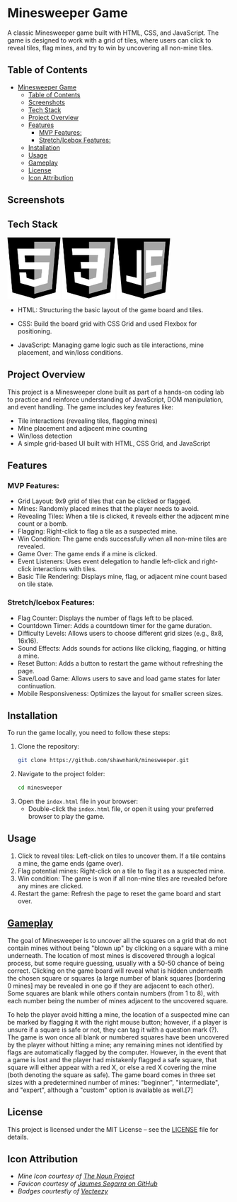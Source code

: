 
# Minesweeper Game 

A classic Minesweeper game built with HTML, CSS, and JavaScript. The game is designed to work with a grid of tiles, where users can click to reveal tiles, flag mines, and try to win by uncovering all non-mine tiles.


## Table of Contents
- [Minesweeper Game](#minesweeper-game)
  - [Table of Contents](#table-of-contents)
  - [Screenshots](#screenshots)
  - [Tech Stack ](#tech-stack-)
  - [Project Overview](#project-overview)
  - [Features](#features)
    - [MVP Features:](#mvp-features)
    - [Stretch/Icebox Features:](#stretchicebox-features)
  - [Installation](#installation)
  - [Usage](#usage)
  - [Gameplay](#gameplay)
  - [License](#license)
  - [Icon Attribution](#icon-attribution)


## Screenshots




## Tech Stack <!-- TODO: add badges -->

<img src="https://github.com/shawnhank/ga-minesweeper-project/blob/main/images/HTML.png" alt="HTML Logo" width="120" /> <img src="https://github.com/shawnhank/ga-minesweeper-project/blob/main/images/CSS.svg" alt="CSS Logo" width="120" /> <img src="https://github.com/shawnhank/ga-minesweeper-project/blob/main/images/JS.png" alt="JavaScript Logo" width="120" />



- HTML: Structuring the basic layout of the game board and tiles.

- CSS: Build the board grid with CSS Grid and used Flexbox for positioning.
 
- JavaScript: Managing game logic such as tile interactions, mine placement, and win/loss conditions.



## Project Overview

This project is a Minesweeper clone built as part of a hands-on coding lab to practice and reinforce understanding of JavaScript, DOM manipulation, and event handling. The game includes key features like:

- Tile interactions (revealing tiles, flagging mines)
- Mine placement and adjacent mine counting
- Win/loss detection
- A simple grid-based UI built with HTML, CSS Grid, and JavaScript

## Features

### MVP Features:
- Grid Layout: 9x9 grid of tiles that can be clicked or flagged.
- Mines: Randomly placed mines that the player needs to avoid.
- Revealing Tiles: When a tile is clicked, it reveals either the adjacent mine count or a bomb.
- Flagging: Right-click to flag a tile as a suspected mine.
- Win Condition: The game ends successfully when all non-mine tiles are revealed.
- Game Over: The game ends if a mine is clicked.
- Event Listeners: Uses event delegation to handle left-click and right-click interactions with tiles.
- Basic Tile Rendering: Displays mine, flag, or adjacent mine count based on tile state.

### Stretch/Icebox Features:
- Flag Counter: Displays the number of flags left to be placed.
- Countdown Timer: Adds a countdown timer for the game duration.
- Difficulty Levels: Allows users to choose different grid sizes (e.g., 8x8, 16x16).
- Sound Effects: Adds sounds for actions like clicking, flagging, or hitting a mine.
- Reset Button: Adds a button to restart the game without refreshing the page.
- Save/Load Game: Allows users to save and load game states for later continuation.
- Mobile Responsiveness: Optimizes the layout for smaller screen sizes.


## Installation

To run the game locally, you need to follow these steps:

1. Clone the repository:
   ```bash
   git clone https://github.com/shawnhank/minesweeper.git
   ```
2. Navigate to the project folder:
   ```bash
   cd minesweeper
   ```
3. Open the `index.html` file in your browser:
   - Double-click the `index.html` file, or open it using your preferred browser to play the game.

## Usage

1. Click to reveal tiles: Left-click on tiles to uncover them. If a tile contains a mine, the game ends (game over).
2. Flag potential mines: Right-click on a tile to flag it as a suspected mine.
3. Win condition: The game is won if all non-mine tiles are revealed before any mines are clicked.
4. Restart the game: Refresh the page to reset the game board and start over.

## [Gameplay](https://en.wikipedia.org/wiki/Microsoft_Minesweeper)
The goal of Minesweeper is to uncover all the squares on a grid that do not contain mines without being "blown up" by clicking on a square with a mine underneath. The location of most mines is discovered through a logical process, but some require guessing, usually with a 50-50 chance of being correct. Clicking on the game board will reveal what is hidden underneath the chosen square or squares (a large number of blank squares [bordering 0 mines] may be revealed in one go if they are adjacent to each other). Some squares are blank while others contain numbers (from 1 to 8), with each number being the number of mines adjacent to the uncovered square.

To help the player avoid hitting a mine, the location of a suspected mine can be marked by flagging it with the right mouse button; however, if a player is unsure if a square is safe or not, they can tag it with a question mark (?). The game is won once all blank or numbered squares have been uncovered by the player without hitting a mine; any remaining mines not identified by flags are automatically flagged by the computer. However, in the event that a game is lost and the player had mistakenly flagged a safe square, that square will either appear with a red X, or else a red X covering the mine (both denoting the square as safe). The game board comes in three set sizes with a predetermined number of mines: "beginner", "intermediate", and "expert", although a "custom" option is available as well.[7]



## License

This project is licensed under the MIT License – see the [LICENSE](LICENSE) file for details.

## Icon Attribution
<sub><i>
- Mine Icon courtesy of [The Noun Project](https://thenounproject.com/icon/mine-965385/)
- Favicon courtesy of [Jaumes Segarra on GitHub](https://jaumesegarra.github.io/minesweeper/favicon.ico)
- Badges courtest\y of [Vecteezy](https://www.vecteezy.com/vector-art/14030181-programming-language-icons-set-css-html-javascript-isolated-editorial-illustration-on-white)</i></sub>